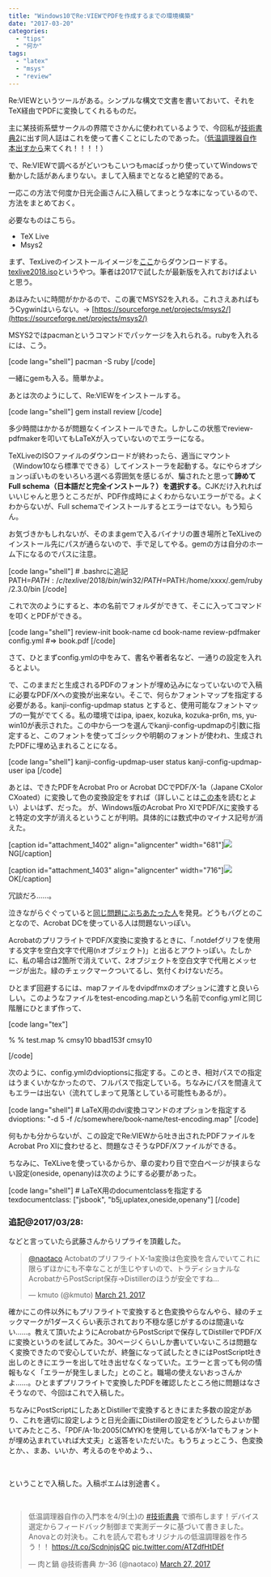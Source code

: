 ```yaml
---
title: "Windows10でRe:VIEWでPDFを作成するまでの環境構築"
date: "2017-03-20"
categories: 
  - "tips"
  - "何か"
tags: 
  - "latex"
  - "msys"
  - "review"
---
```


Re:VIEWというツールがある。シンプルな構文で文書を書いておいて、それをTeX経由でPDFに変換してくれるものだ。

主に某技術系壁サークルの界隈でさかんに使われているようで、今回私が[技術書典2](https://techbookfest.org/event/tbf02)に出す同人誌はこれを使って書くことにしたのであった。（[低温調理器自作本出すから](https://techbookfest.org/event/tbf02/circle/5649952705347584)来てくれ！！！！）

で、Re:VIEWで調べるがどいつもこいつもmacばっかり使っていてWindowsで動かした話があんまりない。まして入稿までとなると絶望的である。

一応この方法で何度か日光企画さんに入稿してまっとうな本になっているので、方法をまとめておく。

必要なものはこちら。

- TeX Live
- Msys2

まず、TexLiveのインストールイメージを[ここ](http://ftp.jaist.ac.jp/pub/CTAN/systems/texlive/Images/)からダウンロードする。[texlive2018.iso](http://ftp.jaist.ac.jp/pub/CTAN/systems/texlive/Images/)というやつ。筆者は2017で試したが最新版を入れておけばよいと思う。

あほみたいに時間がかかるので、この裏でMSYS2を入れる。これさえあればもうCygwinはいらない。→ [https://sourceforge.net/projects/msys2/](https://sourceforge.net/projects/msys2/)

MSYS2ではpacmanというコマンドでパッケージを入れられる。rubyを入れるには、こう。

\[code lang="shell"\] pacman -S ruby \[/code\]

一緒にgemも入る。簡単かよ。

あとは次のようにして、Re:VIEWをインストールする。

\[code lang="shell"\] gem install review \[/code\]

多少時間はかかるが問題なくインストールできた。しかしこの状態でreview-pdfmakerを叩いてもLaTeXが入っていないのでエラーになる。

TeXLiveのISOファイルのダウンロードが終わったら、適当にマウント（Window10なら標準でできる）してインストーラを起動する。なにやらオプションっぽいものをいろいろ選べる雰囲気を感じるが、騙されたと思って**諦めてFull schema（日本語だと完全インストール？）を選択する**。CJKだけ入れればいいじゃんと思うところだが、PDF作成時によくわからないエラーがでる。よくわからないが、Full schemaでインストールするとエラーはでない。もう知らん。

お気づきかもしれないが、そのままgemで入るバイナリの置き場所とTeXLiveのインストール先にパスが通らないので、手で足してやる。gemの方は自分のホーム下になるのでパスに注意。

\[code lang="shell"\] # .bashrcに追記 PATH=$PATH:/c/texlive/2018/bin/win32/ PATH=$PATH:/home/xxxx/.gem/ruby/2.3.0/bin \[/code\]

これで次のようにすると、本の名前でフォルダができて、そこに入ってコマンドを叩くとPDFができる。

\[code lang="shell"\] review-init book-name cd book-name review-pdfmaker config.yml #=> book.pdf \[/code\]

さて、ひとまずconfig.ymlの中をみて、書名や著者名など、一通りの設定を入れるとよい。

で、このままだと生成されるPDFのフォントが埋め込みになっていないので入稿に必要なPDF/Xへの変換が出来ない。そこで、何らかフォントマップを指定する必要がある。kanji-config-updmap status とすると、使用可能なフォントマップの一覧がでてくる。私の環境ではipa, ipaex, kozuka, kozuka-pr6n, ms, yu-win10が表示された。この中から一つを選んでkanji-config-updmapの引数に指定すると、このフォントを使ってゴシックや明朝のフォントが使われ、生成されたPDFに埋め込まれることになる。

\[code lang="shell"\] kanji-config-updmap-user status kanji-config-updmap-user ipa \[/code\]

あとは、できたPDFをAcrobat Pro or Acrobat DCでPDF/X-1a（Japane CXolor CXoated）に変換して色の変換設定をすれば（詳しいことは[この本](https://github.com/TechBooster/FirstStepReVIEW)を読むとよい）よいはず、だった。 が、Windows版のAcrobat Pro XIでPDF/Xに変換すると特定の文字が消えるということが判明。具体的には数式中のマイナス記号が消えた。

\[caption id="attachment\_1402" align="aligncenter" width="681"\]![](https://blog.naotaco.com/wp-content/uploads/2017/03/pdf_error.png) NG\[/caption\]

\[caption id="attachment\_1403" align="aligncenter" width="716"\]![](https://blog.naotaco.com/wp-content/uploads/2017/03/pdf_ok.png) OK\[/caption\]

冗談だろ……。

泣きながらぐぐっていると[同じ問題にぶちあたった人](http://oku.edu.mie-u.ac.jp/tex/mod/forum/discuss.php?d=1513)を発見。どうもバグとのことなので、Acrobat DCを使っている人は問題ないっぽい。

AcrobatのプリフライトでPDF/X変換に変換するときに、「.notdefグリフを使用する文字を空白文字で代用(nオブジェクト)」と出るとアウトっぽい。たしかに、私の場合は2箇所で消えていて、2オブジェクトを空白文字で代用とメッセージが出た。緑のチェックマークついてるし、気付くわけないだろ。

ひとまず回避するには、mapファイルをdvipdfmxのオプションに渡すと良いらしい。このようなファイルをtest-encoding.mapという名前でconfig.ymlと同じ階層にひとまず作って、

\[code lang="tex"\]

% % test.map % cmsy10 bbad153f cmsy10

\[/code\]

次のように、config.ymlのdvioptionsに指定する。このとき、相対パスでの指定はうまくいかなかったので、フルパスで指定している。ちなみにパスを間違えてもエラーは出ない（流れてしまって見落としている可能性もあるが）。

\[code lang="shell"\] # LaTeX用のdvi変換コマンドのオプションを指定する dvioptions: "-d 5 -f /c/somewhere/book-name/test-encoding.map" \[/code\]

何もかも分からないが、この設定でRe:VIEWから吐き出されたPDFファイルをAcrobat Pro XIに食わせると、問題なさそうなPDF/Xファイルができる。

ちなみに、TeXLiveを使っているからか、章の変わり目で空白ページが挟まらない設定(oneside, openany)は次のようにする必要があった。

\[code lang="shell"\] # LaTeX用のdocumentclassを指定する texdocumentclass: \["jsbook", "b5j,uplatex,oneside,openany"\] \[/code\]

### 追記@2017/03/28:

などと言っていたら武藤さんからリプライを頂戴した。

<blockquote class="twitter-tweet" data-lang="en"><p dir="ltr" lang="ja"><a href="https://twitter.com/naotaco">@naotaco</a> ActobatのプリフライトX-1a変換は色変換を含んでいてこれに限らずほかにも不幸なことが生じやすいので、トラディショナルなAcrobatからPostScript保存→Distillerのほうが安全ですね…</p>— kmuto (@kmuto) <a href="https://twitter.com/kmuto/status/843981656532819968">March 21, 2017</a></blockquote>

<script async src="//platform.twitter.com/widgets.js" charset="utf-8"></script>

確かにこの件以外にもプリフライトで変換すると色変換やらなんやら、緑のチェックマークが1ダースくらい表示されており不穏な感じがするのは間違いない……。教えて頂いたようにAcrobatからPostScriptで保存してDistillerでPDF/Xに変換というのを試してみた。30ページくらいしか書いていないころは問題なく変換できたので安心していたが、終盤になって試したときにはPostScript吐き出しのときにエラーを出して吐き出せなくなっていた。エラーと言っても何の情報もなく「エラーが発生しました」とのこと。職場の使えないおっさんかよ……。ひとまずプリフライトで変換したPDFを確認したところ他に問題はなさそうなので、今回はこれで入稿した。

ちなみにPostScriptにしたあとDistillerで変換するときにまた多数の設定があり、これを適切に設定しようと日光企画にDistillerの設定をどうしたらよいか聞いてみたところ、「PDF/A-1b:2005(CMYK)を使用しているがX-1aでもフォントが埋め込まれていれば大丈夫」と返答をいただいた。もうちょっとこう、色変換とか、、まあ、いいか、考えるのをやめよう、、

 

ということで入稿した。入稿ポエムは別途書く。

 

<blockquote class="twitter-tweet" data-lang="en"><p dir="ltr" lang="ja">低温調理器自作の入門本を4/9(土)の <a href="https://twitter.com/hashtag/%E6%8A%80%E8%A1%93%E6%9B%B8%E5%85%B8?src=hash">#技術書典</a> で頒布します！デバイス選定からフィードバック制御まで実測データに基づいて書きました。Anovaとの対決も。これを読んで君もオリジナルの低温調理器を作ろう！！ <a href="https://t.co/ScdnjnjsQC">https://t.co/ScdnjnjsQC</a> <a href="https://t.co/ATZdfHtDEf">pic.twitter.com/ATZdfHtDEf</a></p>— 肉と鍋 @技術書典 か-36 (@naotaco) <a href="https://twitter.com/naotaco/status/846330210404347904">March 27, 2017</a></blockquote>

<script async src="//platform.twitter.com/widgets.js" charset="utf-8"></script>
